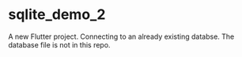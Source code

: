 # sqlite_demo_2

A new Flutter project. 
Connecting to an already existing databse.
The database file is not in this repo.


